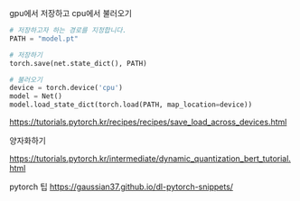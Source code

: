gpu에서 저장하고 cpu에서 불러오기
```python
# 저장하고자 하는 경로를 지정합니다.
PATH = "model.pt"

# 저장하기
torch.save(net.state_dict(), PATH)

# 불러오기
device = torch.device('cpu')
model = Net()
model.load_state_dict(torch.load(PATH, map_location=device))
```
https://tutorials.pytorch.kr/recipes/recipes/save_load_across_devices.html


양자화하기

https://tutorials.pytorch.kr/intermediate/dynamic_quantization_bert_tutorial.html

pytorch 팁
https://gaussian37.github.io/dl-pytorch-snippets/
